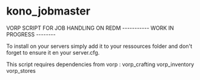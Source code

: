 # kono_jobmaster
VORP SCRIPT FOR JOB HANDLING ON REDM
----------- WORK IN PROGRESS -------- 

 To install on your servers simply add it to your ressources folder and don't forget to ensure it en your server.cfg.


This script requires dependencies from vorp :
vorp_crafting
vorp_inventory
vorp_stores
